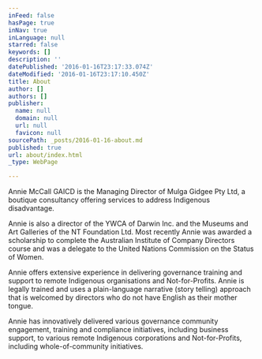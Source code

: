```yaml
---
inFeed: false
hasPage: true
inNav: true
inLanguage: null
starred: false
keywords: []
description: ''
datePublished: '2016-01-16T23:17:33.074Z'
dateModified: '2016-01-16T23:17:10.450Z'
title: About
author: []
authors: []
publisher:
  name: null
  domain: null
  url: null
  favicon: null
sourcePath: _posts/2016-01-16-about.md
published: true
url: about/index.html
_type: WebPage

---
```

Annie McCall GAICD is the Managing Director of
Mulga Gidgee Pty Ltd, a boutique consultancy offering services to address Indigenous disadvantage. 

Annie is also a director of the YWCA of
Darwin Inc. and the Museums and Art Galleries of the NT Foundation Ltd. Most
recently Annie was awarded a scholarship to complete the Australian Institute
of Company Directors course and was a delegate to the United Nations Commission
on the Status of Women.

Annie offers extensive
experience in delivering governance training and support to remote Indigenous
organisations and Not-for-Profits. Annie is legally trained and uses a
plain-language narrative (story telling) approach that is welcomed by directors
who do not have English as their mother tongue. 

Annie has innovatively
delivered various governance community engagement, training and compliance initiatives,
including business support, to various remote Indigenous corporations and Not-for-Profits,
including whole-of-community initiatives.